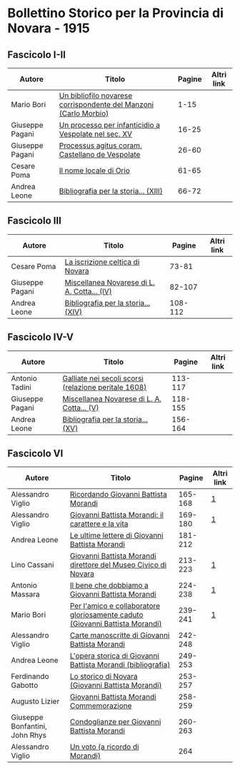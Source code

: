 # Bollettino Storico per la Provincia di Novara - 1915

## Fascicolo I-II

| Autore          | Titolo                                                                                                                | Pagine | Altri link |
|-----------------|-----------------------------------------------------------------------------------------------------------------------|--------|------------|
| Mario Bori      | [Un bibliofilo novarese corrispondente del Manzoni (Carlo Morbio)](https://en.calameo.com/read/007260735411e9ab4ae74) | 1-15   |            |
| Giuseppe Pagani | [Un processo per infanticidio a Vespolate nel sec. XV](https://en.calameo.com/read/007260735411e9ab4ae74)             | 16-25  |            |
| Giuseppe Pagani | [Processus agitus coram. Castellano de Vespolate](https://en.calameo.com/read/007260735411e9ab4ae74)                  | 26-60  |            |
| Cesare Poma     | [Il nome locale di Orio](https://en.calameo.com/read/007260735411e9ab4ae74)                                           | 61-65  |            |
| Andrea Leone    | [Bibliografia per la storia... (XIII)](https://en.calameo.com/read/007260735411e9ab4ae74)                             | 66-72  |            |

## Fascicolo III

| Autore          | Titolo                                                                                           | Pagine  | Altri link |
|-----------------|--------------------------------------------------------------------------------------------------|---------|------------|
| Cesare Poma     | [La iscrizione celtica di Novara](https://en.calameo.com/read/007260735aeb8d4357445)             | 73-81   |            |
| Giuseppe Pagani | [Miscellanea Novarese di L. A. Cotta... (IV)](https://en.calameo.com/read/007260735aeb8d4357445) | 82-107  |            |
| Andrea Leone    | [Bibliografia per la storia... (XIV)](https://en.calameo.com/read/007260735aeb8d4357445)         | 108-112 |            |

## Fascicolo IV-V

| Autore          | Titolo                                                                                                    | Pagine  | Altri link |
|-----------------|-----------------------------------------------------------------------------------------------------------|---------|------------|
| Antonio Tadini  | [Galliate nei secoli scorsi (relazione peritale 1608)](https://en.calameo.com/read/0072607352380ef1d9e52) | 113-117 |            |
| Giuseppe Pagani | [Miscellanea Novarese di L. A. Cotta... (V)](https://en.calameo.com/read/0072607352380ef1d9e52)           | 118-155 |            |
| Andrea Leone    | [Bibliografia per la storia... (XV)](https://en.calameo.com/read/0072607352380ef1d9e52)                   | 156-164 |            |

## Fascicolo VI

| Autore                         | Titolo                                                                                                                          | Pagine  | Altri link                                             |
|--------------------------------|---------------------------------------------------------------------------------------------------------------------------------|---------|--------------------------------------------------------|
| Alessandro Viglio              | [Ricordando Giovanni Battista Morandi](http://www.ssno.it/BSPNo/1915_Viglio.pdf#page=1)                                         | 165-168 | [1](https://en.calameo.com/read/007260735accebbf56f4e) |
| Alessandro Viglio              | [Giovanni Battista Morandi: il carattere e la vita](http://www.ssno.it/BSPNo/1915_Viglio.pdf#page=4)                            | 169-180 | [1](https://en.calameo.com/read/007260735accebbf56f4e) |
| Andrea Leone                   | [Le ultime lettere di Giovanni Battista Morandi](https://en.calameo.com/read/007260735accebbf56f4e)                             | 181-212 |                                                        |
| Lino Cassani                   | [Giovanni Battista Morandi direttore del Museo Civico di Novara](http://www.ssno.it/BSPNo/1915_altri.pdf#page=1)                | 213-223 | [1](https://en.calameo.com/read/007260735accebbf56f4e) |
| Antonio Massara                | [Il bene che dobbiamo a Giovanni Battista Morandi](http://www.ssno.it/BSPNo/1915_altri.pdf#page=10)                             | 224-238 | [1](https://en.calameo.com/read/007260735accebbf56f4e) |
| Mario Bori                     | [Per l'amico e collaboratore gloriosamente caduto (Giovanni Battista Morandi)](http://www.ssno.it/BSPNo/1915_altri.pdf#page=22) | 239-241 | [1](https://en.calameo.com/read/007260735accebbf56f4e) |
| Alessandro Viglio              | [Carte manoscritte di Giovanni Battista Morandi](https://en.calameo.com/read/007260735accebbf56f4e)                             | 242-248 |                                                        |
| Andrea Leone                   | [L'opera storica di Giovanni Battista Morandi (bibliografia)](https://en.calameo.com/read/007260735accebbf56f4e)                | 249-253 |                                                        |
| Ferdinando Gabotto             | [Lo storico di Novara (Giovanni Battista Morandi)](https://en.calameo.com/read/007260735accebbf56f4e)                           | 253-257 |                                                        |
| Augusto Lizier                 | [Giovanni Battista Morandi Commemorazione](https://en.calameo.com/read/007260735accebbf56f4e)                                   | 258-259 |                                                        |
| Giuseppe Bonfantini, John Rhys | [Condoglianze per Giovanni Battista Morandi](https://en.calameo.com/read/007260735accebbf56f4e)                                 | 260-263 |                                                        |
| Alessandro Viglio              | [Un voto (a ricordo di Morandi)](https://en.calameo.com/read/007260735accebbf56f4e)                                             | 264     |                                                        |
